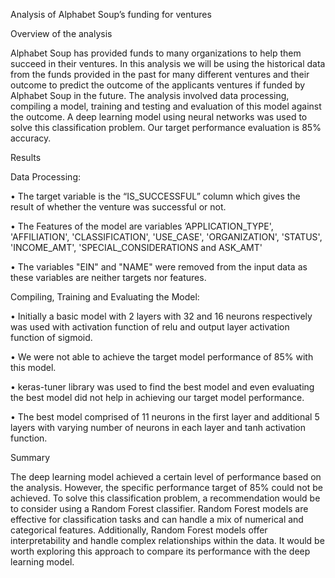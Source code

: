 Analysis of Alphabet Soup’s funding for ventures

Overview of the analysis

Alphabet Soup has provided funds to many organizations to help them succeed in their ventures. In this analysis we will be using the historical data from the funds provided in the past for many different ventures and their outcome to predict the outcome of the applicants ventures if funded by Alphabet Soup in the future. The analysis involved data processing, compiling a model, training and testing and evaluation of this model against the outcome. A deep learning model using neural networks was used to solve this classification problem. Our target performance evaluation is 85% accuracy.

Results

Data Processing:

•	The target variable is the “IS_SUCCESSFUL” column which gives the result of whether the venture was successful or not.

•	The Features of the model are variables ’APPLICATION_TYPE', 'AFFILIATION', 'CLASSIFICATION', 'USE_CASE', 'ORGANIZATION', 'STATUS', 'INCOME_AMT', 'SPECIAL_CONSIDERATIONS and ASK_AMT'

•	The variables "EIN" and "NAME" were removed from the input data as these variables are neither targets nor features.

Compiling, Training and Evaluating the Model:

•	Initially a basic model with 2 layers with 32 and 16 neurons respectively was used with activation function of relu and output layer activation function of sigmoid.

•	We were not able to achieve the target model performance of 85% with this model.

•	keras-tuner library was used to find the best model and even evaluating the best model did not help in achieving our target model performance.

•	The best model comprised of 11 neurons in the first layer and additional 5 layers with varying number of neurons in each layer and tanh activation function.

Summary

The deep learning model achieved a certain level of performance based on the analysis. However, the specific performance target of 85% could not be achieved. 
To solve this classification problem, a recommendation would be to consider using a Random Forest classifier. Random Forest models are effective for classification tasks and can handle a mix of numerical and categorical features. Additionally, Random Forest models offer interpretability and handle complex relationships within the data. It would be worth exploring this approach to compare its performance with the deep learning model.
